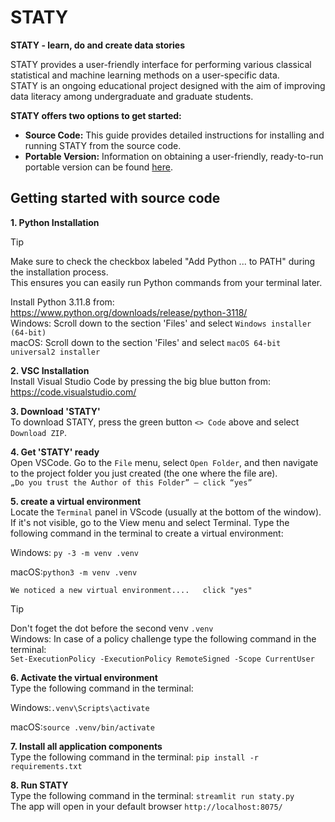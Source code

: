 # STATY
**STATY - learn, do and create data stories**

STATY provides a user-friendly interface for performing various classical statistical and machine learning methods on a user-specific data.   
STATY is an ongoing educational project designed with the aim of improving data literacy among undergraduate and graduate students.

**STATY offers two options to get started:**

* **Source Code:** This guide provides detailed instructions for installing and running STATY from the source code. 
* **Portable Version:** Information on obtaining a user-friendly, ready-to-run portable version can be found [here](https://github.com/lilulamili/STATY/wiki/STATY).


## Getting started with source code 

**1. Python Installation**    
> [!TIP]
> Make sure to check the checkbox labeled "Add Python ... to PATH" during the installation process.  
  This ensures you can easily run Python commands from your terminal later.  
   
   Install Python 3.11.8 from: https://www.python.org/downloads/release/python-3118/  
   Windows: Scroll down to the section 'Files' and select `Windows installer (64-bit)`  
   macOS: Scroll down to the section 'Files' and select `macOS 64-bit universal2 installer`

**2. VSC Installation**   
       Install Visual Studio Code by pressing the big blue button from: https://code.visualstudio.com/

**3. Download 'STATY'**   
  To download STATY, press the green button `<> Code` above and select `Download ZIP`. 
       
**4. Get 'STATY' ready**  
   Open VSCode. Go to the `File` menu, select `Open Folder`, and then navigate to the project folder you just created (the one where the file are).  
   `„Do you trust the Author of this Folder” – click “yes”`

**5. create a virtual environment**   
   Locate the `Terminal` panel in VScode (usually at the bottom of the window). If it's not visible, go to the View menu and select Terminal. Type the following command in the terminal to create a virtual environment:

   Windows: `py -3 -m venv .venv`

   macOS:`python3 -m venv .venv `  
   
   `We noticed a new virtual environment....   click "yes"`
   
   > [!TIP]
   > Don't foget the dot before the second venv `.venv`  
> Windows: In case of a policy challenge type the following command in the terminal:   
`Set-ExecutionPolicy -ExecutionPolicy RemoteSigned -Scope CurrentUser`

**6. Activate the virtual environment**   
  Type the following command in the terminal:

  Windows:`.venv\Scripts\activate`

  macOS:`source .venv/bin/activate` 

**7. Install all application components**   
   Type the following command in the terminal: `pip install -r requirements.txt`

**8. Run STATY**   
   Type the following command in the terminal: `streamlit run staty.py`  
   The app will open in your default browser `http://localhost:8075/`
